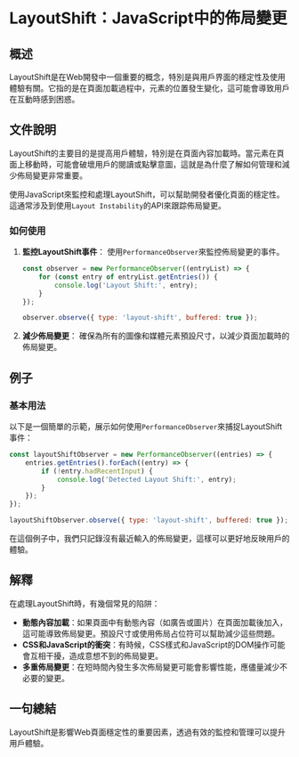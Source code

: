 <!--
Meta Description: # LayoutShift：JavaScript中的佈局變更 ## 概述 LayoutShift是在Web開發中一個重要的概念，特別是與用戶界面的穩定性及使用體驗有關。它指的是在頁面加載過程中，元素的位置發生變化，這可能會導致用戶在互動時感到困惑。 ## 文件說明 LayoutShift的主要目的是...
Meta Keywords: layout, entry, performanceobserver, shift, const
-->

# LayoutShift：JavaScript中的佈局變更

## 概述
LayoutShift是在Web開發中一個重要的概念，特別是與用戶界面的穩定性及使用體驗有關。它指的是在頁面加載過程中，元素的位置發生變化，這可能會導致用戶在互動時感到困惑。

## 文件說明
LayoutShift的主要目的是提高用戶體驗，特別是在頁面內容加載時。當元素在頁面上移動時，可能會破壞用戶的閱讀或點擊意圖，這就是為什麼了解如何管理和減少佈局變更非常重要。

使用JavaScript來監控和處理LayoutShift，可以幫助開發者優化頁面的穩定性。這通常涉及到使用`Layout Instability`的API來跟踪佈局變更。

### 如何使用
1. **監控LayoutShift事件**：
   使用`PerformanceObserver`來監控佈局變更的事件。
   
   ```javascript
   const observer = new PerformanceObserver((entryList) => {
       for (const entry of entryList.getEntries()) {
           console.log('Layout Shift:', entry);
       }
   });

   observer.observe({ type: 'layout-shift', buffered: true });
   ```

2. **減少佈局變更**：
   確保為所有的圖像和媒體元素預設尺寸，以減少頁面加載時的佈局變更。

## 例子
### 基本用法
以下是一個簡單的示範，展示如何使用`PerformanceObserver`來捕捉LayoutShift事件：

```javascript
const layoutShiftObserver = new PerformanceObserver((entries) => {
    entries.getEntries().forEach((entry) => {
        if (!entry.hadRecentInput) {
            console.log('Detected Layout Shift:', entry);
        }
    });
});

layoutShiftObserver.observe({ type: 'layout-shift', buffered: true });
```

在這個例子中，我們只記錄沒有最近輸入的佈局變更，這樣可以更好地反映用戶的體驗。

## 解釋
在處理LayoutShift時，有幾個常見的陷阱：

- **動態內容加載**：如果頁面中有動態內容（如廣告或圖片）在頁面加載後加入，這可能導致佈局變更。預設尺寸或使用佈局占位符可以幫助減少這些問題。
- **CSS和JavaScript的衝突**：有時候，CSS樣式和JavaScript的DOM操作可能會互相干擾，造成意想不到的佈局變更。
- **多重佈局變更**：在短時間內發生多次佈局變更可能會影響性能，應儘量減少不必要的變更。

## 一句總結
LayoutShift是影響Web頁面穩定性的重要因素，透過有效的監控和管理可以提升用戶體驗。